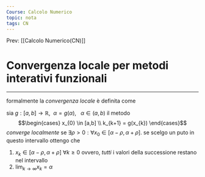 ```yaml
---
Course: Calcolo Numerico
topic: nota
tags: CN
---
```


Prev: [[Calcolo Numerico(CN)]]

# Convergenza locale per metodi interativi funzionali
---
formalmente la _convergenza locale_ è definita come

sia $g:[a,b]\rightarrow \mathbb{R} , \ \ \alpha = g(\alpha), \ \ \ \alpha \in (a,b)$ il metodo
$$\begin{cases}
x_{0} \in [a,b] \\
k_{k+1} = g(x_{k})
\end{cases}$$
_converge localmente_ se $\exists \rho>0: \forall x_{0}\in [\alpha-\rho,\alpha+\rho]$.
se scelgo un puto in questo intervallo ottengo che
1. $x_{k}\in [\alpha-\rho,\alpha+\rho]\  \forall k\geq 0$ ovvero, _tutti_ i valori della successione restano nel intervallo
2. $\lim_{ k \to \infty }x_{k}=\alpha$ 